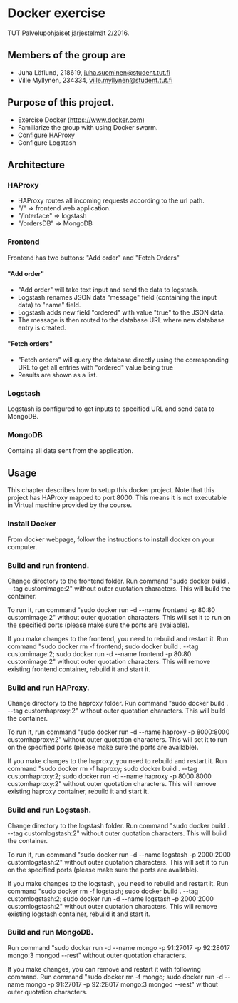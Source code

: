 # Docker exercise
TUT Palvelupohjaiset järjestelmät 2/2016.

## Members of the group are
* Juha Löflund, 218619, juha.suominen@student.tut.fi
* Ville Myllynen, 234334, ville.myllynen@student.tut.fi

## Purpose of this project.
* Exercise Docker (https://www.docker.com)
* Familiarize the group with using Docker swarm.
* Configure HAProxy
* Configure Logstash

## Architecture
### HAProxy
* HAProxy routes all incoming requests according to the url path.
* "/" => frontend web application.
* "/interface" => logstash
* "/ordersDB" => MongoDB

### Frontend
Frontend has two buttons: "Add order" and "Fetch Orders"
#### "Add order"
* "Add order" will take text input and send the data to logstash.
* Logstash renames JSON data "message" field (containing the input data) to "name" field.
* Logstash adds new field "ordered" with value "true" to the JSON data.
* The message is then routed to the database URL where new database entry is created.
#### "Fetch orders"
* "Fetch orders" will query the database directly using the corresponding URL to get all entries with "ordered" value being true
* Results are shown as a list.

### Logstash
Logstash is configured to get inputs to specified URL and send data to MongoDB.

### MongoDB
Contains all data sent from the application.

## Usage
This chapter describes how to setup this docker project.
Note that this project has HAProxy mapped to port 8000. This means it is not executable in Virtual machine provided by the course.

### Install Docker
From docker webpage, follow the instructions to install docker on your computer.

### Build and run frontend.
Change directory to the frontend folder.
Run command "sudo docker build . --tag customimage:2" without outer quotation characters.
This will build the container.

To run it, run command "sudo docker run -d --name frontend -p 80:80 customimage:2" without outer quotation characters.
This will set it to run on the specified ports (please make sure the ports are available).

If you make changes to the frontend, you need to rebuild and restart it.
Run command "sudo docker rm -f frontend; sudo docker build . --tag customimage:2; sudo docker run -d --name frontend -p 80:80 customimage:2" without outer quotation characters.
This will remove existing frontend container, rebuild it and start it.

### Build and run HAProxy.
Change directory to the haproxy folder.
Run command "sudo docker build . --tag customhaproxy:2" without outer quotation characters.
This will build the container.

To run it, run command "sudo docker run -d --name haproxy -p 8000:8000 customhaproxy:2" without outer quotation characters.
This will set it to run on the specified ports (please make sure the ports are available).

If you make changes to the haproxy, you need to rebuild and restart it.
Run command "sudo docker rm -f haproxy; sudo docker build . --tag customhaproxy:2; sudo docker run -d --name haproxy -p 8000:8000 customhaproxy:2" without outer quotation characters.
This will remove existing haproxy container, rebuild it and start it.

### Build and run Logstash.
Change directory to the logstash folder.
Run command "sudo docker build . --tag customlogstash:2" without outer quotation characters.
This will build the container.

To run it, run command "sudo docker run -d --name logstash -p 2000:2000 customlogstash:2" without outer quotation characters.
This will set it to run on the specified ports (please make sure the ports are available).

If you make changes to the logstash, you need to rebuild and restart it.
Run command "sudo docker rm -f logstash; sudo docker build . --tag customlogstash:2; sudo docker run -d --name logstash -p 2000:2000 customlogstash:2" without outer quotation characters.
This will remove existing logstash container, rebuild it and start it.

### Build and run MongoDB.
Run command "sudo docker run -d --name mongo -p 91:27017 -p 92:28017 mongo:3 mongod --rest" without outer quotation characters.

If you make changes, you can remove and restart it with following command.
Run command "sudo docker rm -f mongo; sudo docker run -d --name mongo -p 91:27017 -p 92:28017 mongo:3 mongod --rest" without outer quotation characters.


